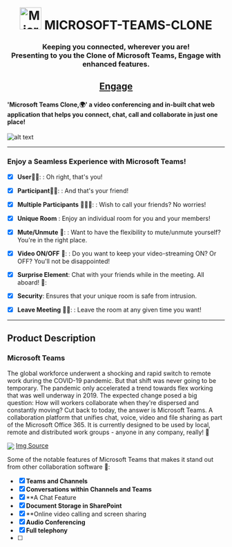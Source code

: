 <h1 id="top" align="center"> <img src="https://www.berkswellschool.org.uk/wp-content/uploads/2021/02/microsoft-teams-logo-png_480-480.png" alt="Microsoft" width="50.5" height="50.5"> MICROSOFT-TEAMS-CLONE</h1>
<h3 align="center"> Keeping you connected, wherever you are!<br>
Presenting to you the Clone of Microsoft Teams, Engage with enhanced features.<br></h3>
<h2 align="center"><a href="https://engage-microsoft-teams-clone.herokuapp.com/">Engage</a></h2>

#### 'Microsoft Teams Clone,:earth_africa:' a video conferencing and in-built chat web application that helps you connect, chat, call and collaborate in just one place!

![alt text](https://user-images.githubusercontent.com/72864182/125263925-0c04d000-e321-11eb-9e7f-f9abf691a9a7.png "Landing Page")  


------------------------------------------------------------------------------------------------------------------------------------------------------------------------------

### Enjoy a Seamless Experience with Microsoft Teams!  
- [x] **User**👱‍♂️:  : Oh right, that's you!   
- [x] **Participant**👱‍♀️:  : And that's your friend!  
- [x] **Multiple Participants** 👨‍👦‍👦:   : Wish to call your friends? No worries!  
- [x] **Unique Room**  : Enjoy an individual room for you and your members!  
- [x] **Mute/Unmute** 🎤: : Want to have the flexibility to mute/unmute yourself? You're in the right place.  
- [x] **Video ON/OFF** 👀: : Do you want to keep your video-streaming ON? Or OFF? You'll not be disappointed!  
- [x] **Surprise Element**: Chat with your friends while in the meeting. All aboard! 🎇:
- [x] **Security**: Ensures that your unique room is safe from intrusion. 
- [x] **Leave Meeting** 👩‍💻: : Leave the room at any given time you want!


------------------------------------------------------------------------------------------------------------------------------------------------------------------------------

## Product Description

### Microsoft Teams
The global workforce underwent a shocking and rapid switch to remote work during the COVID-19 pandemic. But that shift was never going to be temporary. The pandemic only accelerated a trend towards flex working that was well underway in 2019. The expected change posed a big question: How will workers collaborate when they're dispersed and constantly moving?
Cut back to today, the answer is Microsoft Teams. A collaboration platform that unifies chat, voice, video and file sharing as part of the Microsoft Office 365. It is currently designed to be used by local, remote and distributed work groups - anyone in any company, really! 🌃

<a href="url"><img src = "https://techcommunity.microsoft.com/t5/image/serverpage/image-id/220350iAB12F9D09E4FB916/image-size/large?v=v2&px=999" align = "center"></a>
[Img Source](https://www.zdnet.com/article/microsoft-teams-is-now-at-145-million-daily-active-users/)

Some of the notable features of Microsoft Teams that makes it stand out from other collaboration software 🌠:
- [x] **Teams and Channels**
- [x] **Conversations within Channels and Teams**
- [x] **A Chat Feature
- [x] **Document Storage in SharePoint**
- [x] **Online video calling and screen sharing
- [x] **Audio Conferencing**
- [x] **Full telephony**    
- [ ] 
